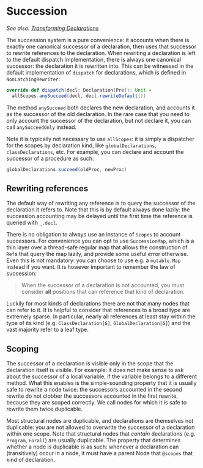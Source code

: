 # Succession

_See also: [Transforming Declarations](./rw-dispatch.md#transforming-declarations)_

The succession system is a pure convenience: it accounts when there is exactly one canonical successor of a declaration, then uses that successor to rewrite references to the declaration. When rewriting a declaration is left to the default dispatch implementation, there is always one canonical successor: the declaration it is rewritten into. This can be witnessed in the default implementation of `dispatch` for declarations, which is defined in `NonLatchingRewriter`:

```scala
override def dispatch(decl: Declaration[Pre]): Unit =
  allScopes.anySucceed(decl, decl.rewriteDefault())
```

The method `anySucceed` both declares the new declaration, and accounts it as the successor of the old declaration. In the rare case that you need to only account the successor of the declaration, but not declare it, you can call `anySucceedOnly` instead.

Note it is typically not necessary to use `allScopes`: it is simply a dispatcher for the scopes by declaration kind, like `globalDeclarations`, `classDeclarations`, etc. For example, you can declare and account the successor of a procedure as such:

```scala
globalDeclarations.succeed(oldProc, newProc)
```

## Rewriting references

The default way of rewriting any reference is to query the successor of the declaration it refers to. Note that this is by default always done lazily: the succession accounting may be delayed until the first time the reference is queried with `_.decl`.

There is no obligation to always use an instance of `Scopes` to account successors. For convenience you can opt to use `SuccessionMap`, which is a thin layer over a thread-safe regular map that allows the construction of `Ref`s that query the map lazily, and provide some useful error otherwise. Even this is not mandatory: you can choose to use e.g. a `mutable.Map` instead if you want. It is however important to remember the law of succession:

> When the successor of a declaration is not accounted, you must consider __all__ positions that can reference that kind of declaration.

Luckily for most kinds of declarations there are not that many nodes that can refer to it. It is helpful to consider that references to a broad type are extremely sparse. In particular, nearly all references at least stay within the type of its kind (e.g. `ClassDeclaration[G]`, `GlobalDeclaration[G]`) and the vast majority refer to a leaf type.

## Scoping

The successor of a declaration is visible only in the scope that the declaration itself is visible. For example: it does not make sense to ask about the successor of a local variable, if the variable belongs to a different method. What this enables is the simple-sounding property that it is usually safe to rewrite a node twice: the successors accounted in the second rewrite do not clobber the successors accounted in the first rewrite, because they are scoped correctly. We call nodes for which it is safe to rewrite them twice duplicable.

Most structural nodes are duplicable, and declarations are themselves not duplicable: you are not allowed to overwrite the successor of a declaration within one scope. Note that structural nodes that _contain_ declarations (e.g. `Program`, `Forall`) are usually duplicable. The property that determines whether a node is duplicable is as such: whenever a declaration can (transitively) occur in a node, it must have a parent Node that `@scopes` that kind of declaration.

